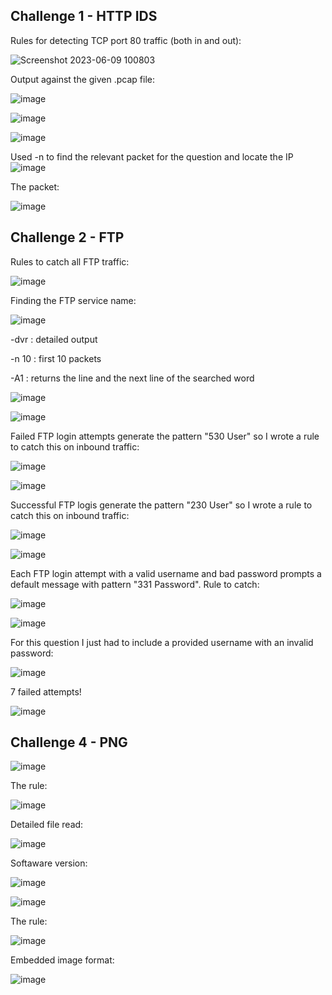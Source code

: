 
## Challenge 1 - HTTP IDS

Rules for detecting TCP port 80 traffic (both in and out): 


![Screenshot 2023-06-09 100803](https://github.com/HattMobb/Snort-PoC/assets/134090089/f7e47f9f-de83-451e-846a-214cb61f39ea)

Output against the given .pcap file: 

![image](https://github.com/HattMobb/Snort-PoC/assets/134090089/9d69d9f0-b508-4c96-a747-b30db9133862)


![image](https://github.com/HattMobb/Snort-PoC/assets/134090089/5f3b4f1f-28ba-408b-b70f-6ccf1d099e96)

![image](https://github.com/HattMobb/Snort-PoC/assets/134090089/c81de4d0-7bc8-49db-ab0c-85bd4740fd2a)

Used -n to find the relevant packet for the question and locate the IP 
![image](https://github.com/HattMobb/Snort-PoC/assets/134090089/8f018ce0-6023-417e-8923-9ce894f10fa8)

The packet: 

![image](https://github.com/HattMobb/Snort-PoC/assets/134090089/64f5bb06-fff5-4013-9f55-2085212fbcf0)


## Challenge 2 - FTP

Rules to catch all FTP traffic: 

![image](https://github.com/HattMobb/Snort-PoC/assets/134090089/89a45cf5-f715-45d7-a1f0-fa4663533f21)

Finding the FTP service name:

![image](https://github.com/HattMobb/Snort-PoC/assets/134090089/ddd18b39-f3dd-46de-8244-6c9b34a56f1d)

-dvr :  detailed output

-n 10 :  first 10 packets 

-A1 : returns the line and the next line of the searched word

![image](https://github.com/HattMobb/Snort-PoC/assets/134090089/a1b6c287-abb3-442c-895c-423ca48b4707)


![image](https://github.com/HattMobb/Snort-PoC/assets/134090089/6ce34e0f-9c6d-4475-a6c9-d4ac32430b6a)

Failed FTP login attempts generate the pattern "530 User" so I wrote a rule to catch this on inbound traffic:

![image](https://github.com/HattMobb/Snort-PoC/assets/134090089/260bde4c-4df3-4a14-9fc6-47b353a3cdcd)

![image](https://github.com/HattMobb/Snort-PoC/assets/134090089/fc0254c5-e943-45b7-8366-74ddf53c10d6)


Successful FTP logis generate the pattern "230 User" so I wrote a rule to catch this on inbound traffic:

![image](https://github.com/HattMobb/Snort-PoC/assets/134090089/d9418afc-8d40-4b07-8d91-816cf52cb2fe)


![image](https://github.com/HattMobb/Snort-PoC/assets/134090089/8c027144-dac9-47d0-9001-359121f7ea41)

Each FTP login attempt with a valid username and bad password prompts a default message with  pattern "331 Password".
Rule to catch:

![image](https://github.com/HattMobb/Snort-PoC/assets/134090089/711e2ecb-9401-4ebd-935a-750db3c2b0b5)


![image](https://github.com/HattMobb/Snort-PoC/assets/134090089/71c1161e-2fb8-41ab-933b-c54539effb29)

For this question I just had to include a provided username with an invalid password:

![image](https://github.com/HattMobb/Snort-PoC/assets/134090089/e6c38896-fab0-4aa3-b7ea-fa64bd1071aa)

7 failed attempts!

![image](https://github.com/HattMobb/Snort-PoC/assets/134090089/872711e6-2338-4883-94d8-7fd3c7236de6)

## Challenge 4 - PNG

![image](https://github.com/HattMobb/Snort-PoC/assets/134090089/f459bbd3-923c-49e4-977c-c115730dc5a1)

The rule:

![image](https://github.com/HattMobb/Snort-PoC/assets/134090089/659ab00a-68d8-4062-ab1b-f926f680011d)

Detailed file read:

![image](https://github.com/HattMobb/Snort-PoC/assets/134090089/7e811e67-c8b4-43ca-8a7c-0ecddc3d19f1)


Softaware version:

![image](https://github.com/HattMobb/Snort-PoC/assets/134090089/81fb783c-a472-4283-9f51-9a89431c6aaf)


![image](https://github.com/HattMobb/Snort-PoC/assets/134090089/de6fc54b-620c-45d1-a053-c4feab5463f7)

The rule:

![image](https://github.com/HattMobb/Snort-PoC/assets/134090089/6b9a605b-c548-4460-9c13-e7bfb23e9f42)



Embedded image format:

![image](https://github.com/HattMobb/Snort-PoC/assets/134090089/7a16d0d5-e944-4148-9501-a235b8c24c66)






